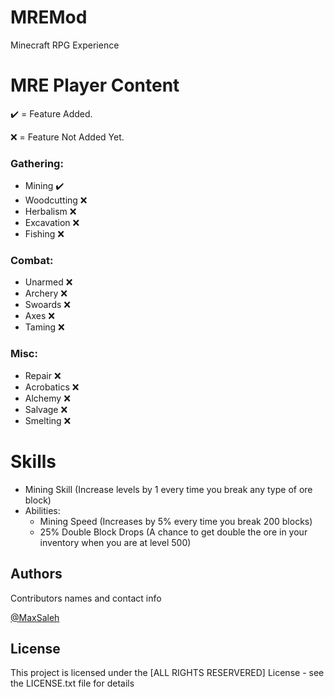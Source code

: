 # MREMod
 Minecraft RPG Experience
  
# MRE Player Content

✔️ = Feature Added.

❌ = Feature Not Added Yet.
 
 ### Gathering: 
 - Mining ✔️
 - Woodcutting ❌
 -  Herbalism ❌
 -  Excavation ❌
 -  Fishing ❌
 
 ### Combat: 
 - Unarmed ❌
 - Archery ❌
 - Swoards ❌
 - Axes ❌
 - Taming ❌
 
 ### Misc:
 - Repair ❌
 - Acrobatics ❌
 - Alchemy ❌
 - Salvage ❌
 - Smelting ❌

# Skills

- Mining Skill (Increase levels by 1 every time you break any type of ore block)
- Abilities: 
  -  Mining Speed (Increases by 5% every time you break 200 blocks)
  -  25% Double Block Drops (A chance to get double the ore in your inventory when you are at level 500)

## Authors

Contributors names and contact info

 [@MaxSaleh](https://github.com/MaxSaleh)
 
 ## License

This project is licensed under the [ALL RIGHTS RESERVERED] License - see the LICENSE.txt file for details
